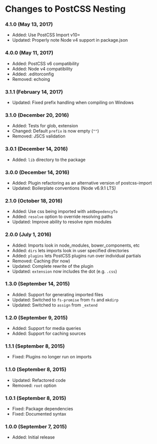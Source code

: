 # Changes to PostCSS Nesting

### 4.1.0 (May 13, 2017)

- Added: Use PostCSS Import v10=
- Updated: Properly note Node v4 support in package.json

### 4.0.0 (May 11, 2017)

- Added: PostCSS v6 compatibility
- Added: Node v4 compatibility
- Added: .editorconfig
- Removed: echoing

### 3.1.1 (February 14, 2017)

- Updated: Fixed prefix handling when compiling on Windows

### 3.1.0 (December 20, 2016)

- Added: Tests for glob, extension
- Changed: Default `prefix` is now empty (`""`)
- Removed: JSCS validation

### 3.0.1 (December 14, 2016)

- Added: `lib` directory to the package

### 3.0.0 (December 14, 2016)

- Added: Plugin refactoring as an alternative version of postcss-import
- Updated: Boilerplate conventions (Node v6.9.1 LTS)

### 2.1.0 (October 18, 2016)

- Added: Use css being imported with `addDepedencyTo`
- Added: `resolve` option to override resolving paths
- Updated: Improve ability to resolve npm modules

### 2.0.0 (July 1, 2016)

- Added: Imports look in node_modules, bower_components, etc
- Added: `dirs` lets imports look in user specified directories
- Added: `plugins` lets PostCSS plugins run over individual partials
- Removed: Caching (for now)
- Updated: Complete rewrite of the plugin
- Updated: `extension` now includes the dot (e.g. `.css`)

### 1.3.0 (September 14, 2015)

- Added: Support for generating imported files
- Updated: Switched to `fs-promise` from `fs` and `mkdirp`
- Updated: Switched to `assign` from `_extend`

### 1.2.0 (September 9, 2015)

- Added: Support for media queries
- Added: Support for caching sources

### 1.1.1 (September 8, 2015)

- Fixed: Plugins no longer run on imports

### 1.1.0 (September 8, 2015)

- Updated: Refactored code
- Removed: `root` option

### 1.0.1 (September 8, 2015)

- Fixed: Package dependencies
- Fixed: Documented syntax

### 1.0.0 (September 7, 2015)

- Added: Initial release
